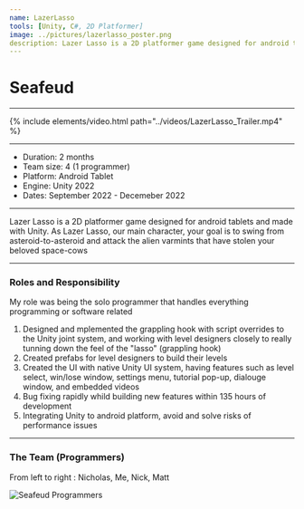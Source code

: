 ```yaml
---
name: LazerLasso
tools: [Unity, C#, 2D Platformer]
image: ../pictures/lazerlasso_poster.png
description: Lazer Lasso is a 2D platformer game designed for android tablets and made with Unity. As Lazer Lasso, our main character, your goal is to swing from asteroid-to-asteroid and attack the alien varmints that have stolen your beloved space-cows
---
```


# Seafeud

***

{% include elements/video.html path="../videos/LazerLasso_Trailer.mp4" %}

***

- Duration:             2 months
- Team size:            4 (1 programmer)
- Platform:             Android Tablet
- Engine:               Unity 2022
- Dates:                September 2022 - Decemeber 2022

***

Lazer Lasso is a 2D platformer game designed for android tablets and made with Unity. As Lazer Lasso, our main character, your goal is to swing from asteroid-to-asteroid and attack the alien varmints that have stolen your beloved space-cows

***

### Roles and Responsibility

My role was being the solo programmer that handles everything programming or software related

1. Designed and mplemented the grappling hook with script overrides to the Unity joint system, and working with level designers closely to really tunning down the feel of the "lasso" (grappling hook)
2. Created prefabs for level designers to build their levels
3. Created the UI with native Unity UI system, having features such as level select, win/lose window, settings menu, tutorial pop-up, dialouge window, and embedded videos
4. Bug fixing rapidly whild building new features within 135 hours of development
5. Integrating Unity to android platform, avoid and solve risks of performance issues

***

### The Team (Programmers)

From left to right : Nicholas, Me, Nick, Matt

![Seafeud Programmers](../pictures/legiongames.webp)